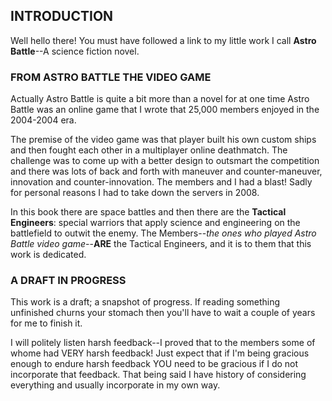 ## INTRODUCTION 
Well hello there! You must have followed a link to my little work I call **Astro Battle**--A science fiction novel.

### FROM ASTRO BATTLE THE VIDEO GAME
Actually Astro Battle is quite a bit more than a novel for at one time Astro Battle was an online game that I wrote that 25,000 members enjoyed in the 2004-2004 era.

The premise of the video game was that player built his own custom ships and then fought each other in a multiplayer online deathmatch.  The challenge was to come up with a better design to outsmart the competition and there was lots of back and forth with maneuver and counter-maneuver, innovation and counter-innovation.  The members and I had a blast!  Sadly for personal reasons I had to take down the servers in 2008.

In this book there are space battles and then there are the **Tactical Engineers**: special warriors that apply science and engineering on the battlefield to outwit the enemy.  The Members--*the ones who played Astro Battle video game*--**ARE** the Tactical Engineers, and it is to them that this work is dedicated.

### A DRAFT IN PROGRESS
This work is a draft; a snapshot of progress. If reading something unfinished churns your stomach then you'll have to wait a couple of years for me to finish it.

I will politely listen harsh feedback--I proved that to the members some of whome had VERY harsh feedback!  Just expect that if I'm being gracious enough to endure harsh feedback YOU need to be gracious if I do not incorporate that feedback.  That being said I have history of considering everything and usually incorporate in my own way.






